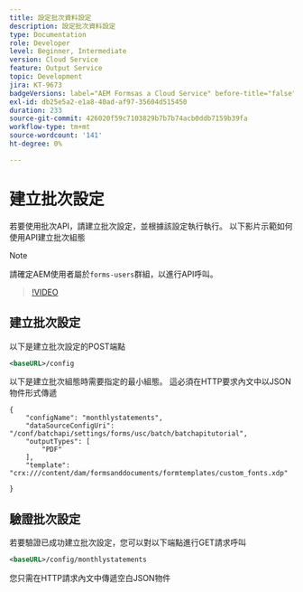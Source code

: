 ```yaml
---
title: 設定批次資料設定
description: 設定批次資料設定
type: Documentation
role: Developer
level: Beginner, Intermediate
version: Cloud Service
feature: Output Service
topic: Development
jira: KT-9673
badgeVersions: label="AEM Formsas a Cloud Service" before-title="false"
exl-id: db25e5a2-e1a8-40ad-af97-35604d515450
duration: 233
source-git-commit: 426020f59c7103829b7b7b74acb0ddb7159b39fa
workflow-type: tm+mt
source-wordcount: '141'
ht-degree: 0%

---
```


# 建立批次設定

若要使用批次API，請建立批次設定，並根據該設定執行執行。 以下影片示範如何使用API建立批次組態

>[!NOTE]
>請確定AEM使用者屬於```forms-users```群組，以進行API呼叫。


>[!VIDEO](https://video.tv.adobe.com/v/340241?quality=12&learn=on)

## 建立批次設定

以下是建立批次設定的POST端點

```xml
<baseURL>/config
```

以下是建立批次組態時需要指定的最小組態。 這必須在HTTP要求內文中以JSON物件形式傳遞

```
{
    "configName": "monthlystatements",
    "dataSourceConfigUri": "/conf/batchapi/settings/forms/usc/batch/batchapitutorial",
    "outputTypes": [
        "PDF"
    ],
    "template": "crx:///content/dam/formsanddocuments/formtemplates/custom_fonts.xdp"

}
```

## 驗證批次設定

若要驗證已成功建立批次設定，您可以對以下端點進行GET請求呼叫


```xml
<baseURL>/config/monthlystatements
```

您只需在HTTP請求內文中傳遞空白JSON物件
